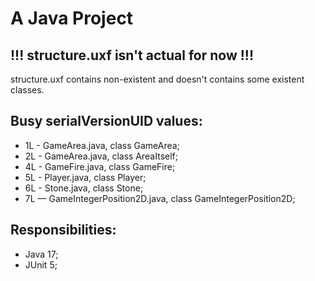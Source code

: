 # A Java Project

## !!! structure.uxf isn't actual for now !!!
structure.uxf contains non-existent and
doesn't contains some existent classes.

## Busy serialVersionUID values:
* 1L - GameArea.java, class GameArea;
* 2L - GameArea.java, class AreaItself;
* 4L - GameFire.java, class GameFire;
* 5L - Player.java, class Player;
* 6L - Stone.java, class Stone;
* 7L — GameIntegerPosition2D.java, class GameIntegerPosition2D;

## Responsibilities:
* Java 17;
* JUnit 5;

